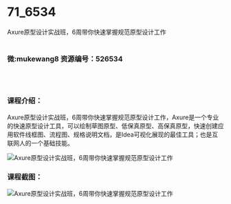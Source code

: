 # 71_6534
Axure原型设计实战班，6周带你快速掌握规范原型设计工作
<br/></br>
<h3>微:mukewang8 资源编号：526534</h3>
<br/></br>
<h3>课程介绍：</h3>
<p><a title="查看与 Axure 相关的文章" target="_blank">Axure</a>原型设计实战班，6周带你快速掌握规范原型设计工作，Axure是一个专业的快速原型设计工具，可以绘制草图原型、低保真原型、高保真原型，快速创建应用软件线框图、流程图、规格说明文档，是Idea可视化展现的最佳工具；也是互联网人的一个基础技能。</p>
<p><img src="https://www.ko996.com/wp-content/uploads/img/2019/08/356-21-300x169.jpg" alt="Axure原型设计实战班，6周带你快速掌握规范原型设计工作"></p>
<h3>课程截图：</h3>
<p><img src="https://www.ko996.com/wp-content/uploads/img/2019/08/2-90.png" alt="Axure原型设计实战班，6周带你快速掌握规范原型设计工作"></p>
